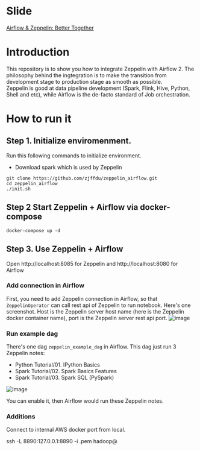 

# Slide

[Airflow & Zeppelin: Better Together](https://docs.google.com/presentation/d/1QDa_E_HmQbNeRFC-1PUUQHqWLpjtXRiReNtqEGkNALY/edit?usp=sharing)

# Introduction

This repository is to show you how to integrate Zeppelin with Airflow 2. 
The philosophy behind the ingtegration is to make the transition from development stage to production stage as smooth as possible.  
Zeppelin is good at data pipeline development (Spark, Flink, Hive, Python, Shell and etc), while Airflow is the de-facto standard of Job orchestration.

# How to run it

## Step 1. Initialize enviromenment. 

Run this following commands to initialize environment.

* Download spark which is used by Zeppelin 

```
git clone https://github.com/zjffdu/zeppelin_airflow.git
cd zeppelin_airflow
./init.sh
```

## Step 2  Start Zeppelin + Airflow via docker-compose

```
docker-compose up -d
```


## Step 3. Use Zeppelin + Airflow

Open http://localhost:8085 for Zeppelin and http://localhost:8080 for Airflow

### Add connection in Airflow

First, you need to add Zeppelin connection in Airflow, so that `ZeppelinOperator` can call rest api of Zeppelin to run notebook.
Here's one screenshot. Host is the Zeppelin server host name (here is the Zeppelin docker container name), port is the Zeppelin server rest api port.
![image](https://user-images.githubusercontent.com/164491/170644482-4dda682b-33dd-4626-9501-e7440f6a412c.png)



### Run example dag

There's one dag `zeppelin_example_dag` in Airflow. This dag just run 3 Zeppelin notes:
* Python Tutorial/01. IPython Basics
* Spark Tutorial/02. Spark Basics Features
* Spark Tutorial/03. Spark SQL (PySpark)

![image](https://user-images.githubusercontent.com/164491/137468051-56b3f50c-f04d-463b-9768-9cc88f7fe4b2.png)

You can enable it, then Airflow would run these Zeppelin notes.



### Additions
Connect to internal AWS docker port from local.

ssh -L 8890:127.0.0.1:8890 -i <aws-dev>.pem hadoop@<master-ip>
